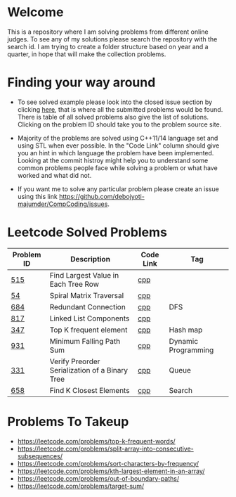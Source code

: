 
# Welcome
This is a repository where I am solving problems from different online judges. To see any of my solutions please search the repository with the search id. I am trying to create a folder structure based on year and a quarter, in hope that will make the collection problems. 

# Finding your way around
- To see solved example please look into the closed issue section by clicking [here](https://github.com/debojyoti-majumder/CompCoding/issues?q=is:issue%20is:closed), that is where all the submitted problems would be found. There is table of all solved problems also give the list of solutions. Clicking on the problem ID should take you to the problem source site.

- Majority of the problems are solved using C++11/14 language set and using STL when ever possible. In the "Code Link" column should give you an hint in which language the problem have been implemented. Looking at the commit histroy might help you to understand some common problems people face while solving a problem or what have worked and what did not.

- If you want me to solve any particular problem please create an issue using this link https://github.com/debojyoti-majumder/CompCoding/issues. 

# Leetcode Solved Problems
|Problem ID|    Description | Code Link | Tag |
|--|--|--|--|
|[515](https://leetcode.com/problems/find-largest-value-in-each-tree-row/submissions/)| Find Largest Value in Each Tree Row | [cpp](https://github.com/debojyoti-majumder/CompCoding/blob/master/2019Q1/cppWorkspace/leetcode515.hpp)
|[54](https://leetcode.com/problems/spiral-matrix)| Spiral Matrix Traversal | [cpp](https://github.com/debojyoti-majumder/CompCoding/blob/master/2019Q1/cppWorkspace/leetcode054.hpp)
|[684](https://leetcode.com/problems/redundant-connection)| Redundant Connection | [cpp](https://github.com/debojyoti-majumder/CompCoding/blob/master/2019Q1/cppWorkspace/leetcode684.hpp) | DFS
|[817](https://leetcode.com/problems/linked-list-components)| Linked List Components | [cpp](https://github.com/debojyoti-majumder/CompCoding/blob/master/2019Q1/cppWorkspace/leetcode817.hpp)
|[347](https://leetcode.com/problems/top-k-frequent-elements)| Top K frequent element | [cpp](https://github.com/debojyoti-majumder/CompCoding/blob/master/2019Q1/cppWorkspace/leetcode347.hpp) | Hash map
|[931](https://leetcode.com/problems/minimum-falling-path-sum/)| Minimum Falling Path Sum| [cpp](https://github.com/debojyoti-majumder/CompCoding/blob/master/2019Q1/cppWorkspace/leetcode931.hpp) | Dynamic Programming
|[331](https://leetcode.com/problems/verify-preorder-serialization-of-a-binary-tree)| Verify Preorder Serialization of a Binary Tree| [cpp](https://github.com/debojyoti-majumder/CompCoding/blob/master/yearEnd2018/ses2/leetcode/prob12.cpp) | Queue
|[658](https://leetcode.com/problems/find-k-closest-elements/)| Find K Closest Elements| [cpp](https://github.com/debojyoti-majumder/CompCoding/blob/master/yearEnd2018/ses2/leetcode/prob6.cpp) | Search

# Problems To Takeup
- https://leetcode.com/problems/top-k-frequent-words/
- https://leetcode.com/problems/split-array-into-consecutive-subsequences/
- https://leetcode.com/problems/sort-characters-by-frequency/
- https://leetcode.com/problems/kth-largest-element-in-an-array/ 
- https://leetcode.com/problems/out-of-boundary-paths/
- https://leetcode.com/problems/target-sum/
